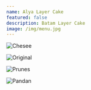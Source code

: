 ```yaml
---
name: Alya Layer Cake
featured: false
description: Batam Layer Cake
image: /img/menu.jpg
---
```

![](/img/chesee.jpg "Chesee")

![](/img/original.jpg "Original")

![](/img/prunes.jpg "Prunes")

![](/img/pandan.jpg "Pandan")
